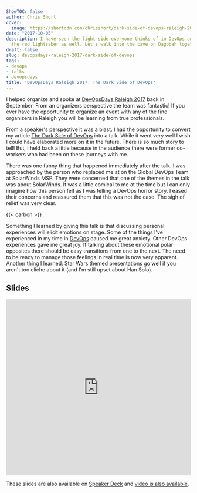 ```yaml
---
ShowTOC: false
author: Chris Short
cover:
  image: https://shortcdn.com/chrisshort/dark-side-of-devops-raleigh-2017.jpg
date: "2017-10-05"
description: I have seen the light side everyone thinks of in DevOps and have carried
  the red lightsaber as well. Let's walk into the cave on Dagobah together.
draft: false
slug: devopsdays-raleigh-2017-dark-side-of-devops
tags:
- devops
- talks
- devopsdays
title: 'DevOpsDays Raleigh 2017: The Dark Side of DevOps'
---
```


I helped organize and spoke at [DevOpsDays Raleigh 2017](https://www.devopsdays.org/events/2017-raleigh/welcome/) back in September. From an organizers perspective the team was fantastic! If you ever have the opportunity to organize an event with any of the fine organizers in Raleigh you will be learning from true professionals.


From a speaker's perspective it was a blast. I had the opportunity to convert my article [The Dark Side of DevOps](/the-dark-side-of-devops/) into a talk. While it went very well I wish I could have elaborated more on it in the future. There is so much story to tell! But, I held back a little because in the audience there were former co-workers who had been on these journeys with me.

There was one funny thing that happened immediately after the talk. I was approached by the person who replaced me at on the Global DevOps Team at SolarWinds MSP. They were concerned that one of the themes in the talk was about SolarWinds. It was a little comical to me at the time but I can only imagine how this person felt as I was telling a DevOps horror story. I eased their concerns and reassured them that this was not the case. The sigh of relief was very clear.

{{< carbon >}}

Something I learned by giving this talk is that discussing personal experiences will elicit emotions on stage. Some of the things I've experienced in my time in [DevOps](https://devopsish.com) caused me great anxiety. Other DevOps experiences gave me great joy. If talking about these emotional polar opposites there should be easy transitions from one to the next. The need to be ready to manage those feelings in real time is now very apparent. Another thing I learned: Star Wars themed presentations go well if you aren't too cliche about it (and I'm still upset about Han Solo).

## Slides

<embed src="https://shortcdn.com/chrisshort/The%20Dark%20Side%20of%20DevOps.pdf" width="100%" height="480" alt="pdf" />

These slides are also available on [Speaker Deck](https://speakerdeck.com/chrisshort/the-dark-side-of-devops) and [video is also available](/video-devopsdays-raleigh-2017/).
